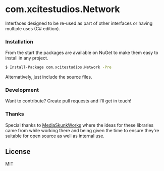 # com.xcitestudios.Network

Interfaces designed to be re-used as part of other interfaces or having multiple uses (C# edition).


### Installation

From the start the packages are available on NuGet to make them easy to install in any project.

```sh
$ Install-Package com.xcitestudios.Network -Pre
```

Alternatively, just include the source files.


### Development

Want to contribute? Create pull requests and I'll get in touch!


### Thanks

Special thanks to [MediaSkunkWorks](http://www.mediaskunkworks.com/) where the ideas for these libraries 
came from while working there and being given the time to ensure they're suitable for open source as well as 
internal use.

License
----

MIT